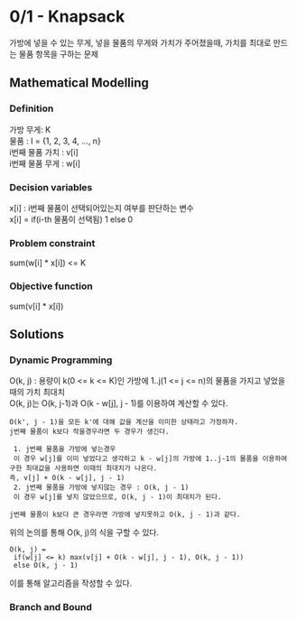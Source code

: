 # 0/1 - Knapsack

가방에 넣을 수 있는 무게, 넣을 물품의 무게와 가치가 주어졌을때, 가치를 최대로 만드는 물품 항목을 구하는 문제

## Mathematical Modelling

### Definition

가방 무게: K  
물품 :  I = {1, 2, 3, 4, ..., n}  
i번째 물품 가치 : v[i]  
i번째 물품 무게 : w[i]

### Decision variables

x[i] : i번째 물품이 선택되어있는지 여부를 판단하는 변수  
x[i] = if(i-th 물품이 선택됨) 1 else 0

### Problem constraint

sum(w[i] * x[i]) <= K

### Objective function

sum(v[i] * x[i])

## Solutions

### Dynamic Programming

O(k, j) : 용량이 k(0 <= k <= K)인 가방에 1..j(1 <= j <= n)의 물품을 가지고 넣었을 때의 가치 최대치  
O(k, j)는 O(k, j-1)과 O(k - w[j], j - 1)를 이용하여 계산할 수 있다.  
```
O(k', j - 1)을 모든 k'에 대해 값을 계산을 이미한 상태라고 가정하자.
j번째 물품이 k보다 작을경우라면 두 경우가 생긴다.

 1. j번째 물품을 가방에 넣는경우
 이 경우 w[j]를 이미 넣었다고 생각하고 k - w[j]의 가방에 1..j-1의 물품을 이용하여 구한 최대값을 사용하면 이때의 최대치가 나온다.
즉, v[j] + O(k - w[j], j - 1)
 2. j번째 물품을 가방에 넣지않는 경우 : O(k, j - 1)
 이 경우 w[j]를 넣지 않았으므로, O(k, j - 1)이 최대치가 된다.

j번째 물품이 k보다 큰 경우라면 가방에 넣지못하고 O(k, j - 1)과 같다.
```
위의 논의를 통해 O(k, j)의 식을 구할 수 있다.
```
O(k, j) =
 if(w[j] <= k) max(v[j] + O(k - w[j], j - 1), O(k, j - 1))
 else O(k, j - 1)
```

이를 통해 알고리즘을 작성할 수 있다.
### Branch and Bound



